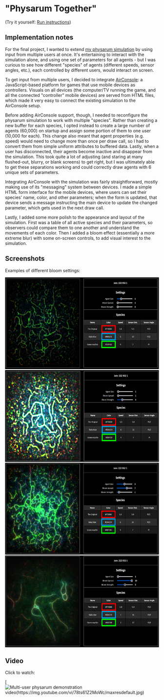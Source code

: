 # "Physarum Together" #

(Try it yourself: [Run instructions](https://github.com/m-d-jo/cs-420x-demos/tree/main/final/run-instructions.md))

## Implementation notes ##

For the final project, I wanted to extend [my physarum simulation](https://m-d-jo-a4-physarum.netlify.app/) by using input from multiple users at once.  It's entertaining to interact with the simulation alone, and using one set of parameters for all agents - but I was curious to see how different "species" of agents (different speeds, sensor angles, etc.), each controlled by different users, would interact on screen.

To get input from multiple users, I decided to integrate [AirConsole](https://developers.airconsole.com/): a JavaScript-based platform for games that use mobile devices as controllers.  Visuals on all devices (the computer/TV running the game, and all the connected "controller" mobile devices) are served from HTML files, which made it very easy to connect the existing simulation to the AirConsole setup.

Before adding AirConsole support, though, I needed to reconfigure the physarum simulation to work with multiple "species".  Rather than creating a new buffer for each species, I opted instead to create a large number of agents (60,000) on startup and assign some portion of them to one user (10,000 for each).  This change also meant that agent properties (e.g. speed) would need to change more than once per draw call, so I had to convert them from simple uniform attributes to buffered data.  Lastly, when a user has disconnected, their agents become inactive and disappear from the simulation.  This took quite a lot of adjusting (and staring at many flushed-out, blurry, or blank screens) to get right, but I was ultimately able to get these separations working and could correctly draw agents with 6 unique sets of parameters.

Integrating AirConsole with the simulation was fairly straightforward, mostly making use of its "messaging" system between devices.  I made a simple HTML form interface for the mobile devices, where users can set their species' name, color, and other parameters; when the form is updated, that device sends a message instructing the main device to update the changed parameter, which gets used in the next draw call.

Lastly, I added some more polish to the appearance and layout of the simulation.  First was a table of all active species and their parameters, so observers could compare them to one another and understand the movements of each color.  Then I added a bloom effect (essentially a more extreme blur) with some on-screen controls, to add visual interest to the simulation.

## Screenshots ##

Examples of different bloom settings:

<img src="assets/final-01.png" height="300">

<img src="assets/final-02.png" height="300">

<img src="assets/final-03.png" height="300">

<img src="assets/final-04.png" height="300">

## Video ##

Click to watch:

[![Multi-user physarum demonstration video(https://img.youtube.com/vi/78ts61Z2MoWc/maxresdefault.jpg)](https://youtu.be/8ts61Z2MoWc)
